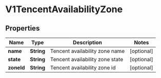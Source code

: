 # V1TencentAvailabilityZone

## Properties
Name | Type | Description | Notes
------------ | ------------- | ------------- | -------------
**name** | **String** | Tencent availability zone name |  [optional]
**state** | **String** | Tencent availability zone state |  [optional]
**zoneId** | **String** | Tencent availability zone id |  [optional]

